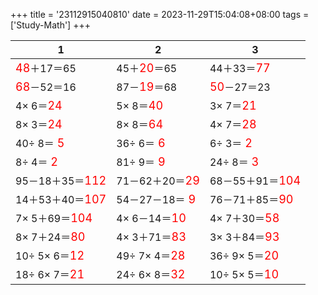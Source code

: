 +++ 
title = '23112915040810' 
date = 2023-11-29T15:04:08+08:00 
tags = ['Study-Math'] 
+++ 

1 | 2 | 3 
-- | -- | -- 
<font color=red size=4>48</font>＋17＝65 | 45＋<font color=red size=4>20</font>＝65 | 44＋33＝<font color=red size=4>77</font> 
<font color=red size=4>68</font>－52＝16 | 87－<font color=red size=4>19</font>＝68 | <font color=red size=4>50</font>－27＝23 
 4× 6＝<font color=red size=4>24</font> |  5× 8＝<font color=red size=4>40</font> |  3× 7＝<font color=red size=4>21</font> 
 8× 3＝<font color=red size=4>24</font> |  8× 8＝<font color=red size=4>64</font> |  4× 7＝<font color=red size=4>28</font> 
40÷ 8＝<font color=red size=4> 5</font> | 36÷ 6＝<font color=red size=4> 6</font> |  6÷ 3＝<font color=red size=4> 2</font> 
 8÷ 4＝<font color=red size=4> 2</font> | 81÷ 9＝<font color=red size=4> 9</font> | 24÷ 8＝<font color=red size=4> 3</font> 
95－18＋35＝<font color=red size=4>112</font> | 71－62＋20＝<font color=red size=4>29</font> | 68－55＋91＝<font color=red size=4>104</font> 
14＋53＋40＝<font color=red size=4>107</font> | 54－27－18＝<font color=red size=4> 9</font> | 76－71＋85＝<font color=red size=4>90</font> 
 7× 5＋69＝<font color=red size=4>104</font> |  4× 6－14＝<font color=red size=4>10</font> |  4× 7＋30＝<font color=red size=4>58</font> 
 8× 7＋24＝<font color=red size=4>80</font> |  4× 3＋71＝<font color=red size=4>83</font> |  3× 3＋84＝<font color=red size=4>93</font> 
10÷ 5× 6＝<font color=red size=4>12</font> | 49÷ 7× 4＝<font color=red size=4>28</font> | 36÷ 9× 5＝<font color=red size=4>20</font> 
18÷ 6× 7＝<font color=red size=4>21</font> | 24÷ 6× 8＝<font color=red size=4>32</font> | 10÷ 5× 5＝<font color=red size=4>10</font> 

